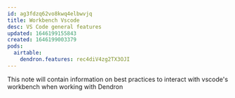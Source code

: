 ```yaml
---
id: ag3fdzq62vo8kwq4elbwvjq
title: Workbench Vscode
desc: VS Code general features
updated: 1646199155843
created: 1646199003379
pods:
  airtable:
    dendron.features: rec4diV4zg2TX3OJI
---
```

This note will contain information on best practices to interact with vscode's workbench when working with Dendron
